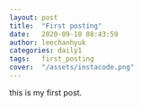 ```yaml
---
layout: post
title:  "First posting"
date:   2020-09-10 08:43:59
author: leechanhyuk
categories: daily1
tags:	first_posting
cover:  "/assets/instacode.png"
---
```


this is my first post.

